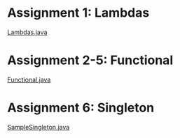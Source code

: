 # Assignment 1: Lambdas
[Lambdas.java](Lambdas.java)

# Assignment 2-5: Functional
[Functional.java](Functional.java)

# Assignment 6: Singleton
[SampleSingleton.java](SampleSingleton.java)